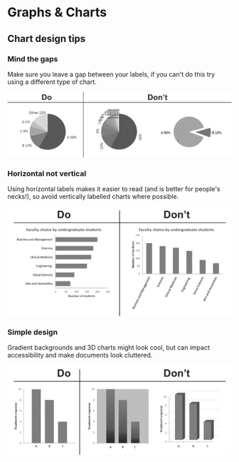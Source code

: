 # Graphs & Charts

## Chart design tips

### Mind the gaps

Make sure you leave a gap between your labels, if you can't do this try using a different type of chart.

![Credit: crastina.se](../.gitbook/assets/image%20%283%29.png)

### Horizontal not vertical

Using horizontal labels makes it easier to read \(and is better for people's necks!\), so avoid vertically labelled charts where possible.

![Credit: crastina.se](../.gitbook/assets/image%20%282%29.png)

### Simple design

Gradient backgrounds and 3D charts might look cool, but can impact accessibility and make documents look cluttered.

![Credit: crastina.se](../.gitbook/assets/image%20%281%29.png)

